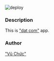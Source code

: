 ![deploy](https://github.com/vuchuc789/datcom/actions/workflows/production.yaml/badge.svg)

### Description

This is ["dat com"](https://datcom.vercel.app) app.

### Author

["Vũ Chức"](https://github.com/vuchuc789)
